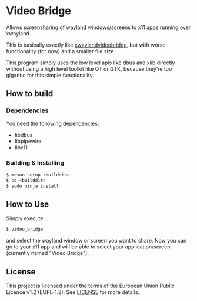 # Video Bridge
Allows screensharing of wayland windows/screens to x11 apps running over
xwayland.

This is basically exactly like
[xwaylandvideobridge](https://invent.kde.org/system/xwaylandvideobridge/), but
with worse functionality (for now) and a smaller file size.

This program simply uses the low level apis like dbus and xlib directly without
using a high level toolkit like QT or GTK, because they're too gigantic for this
simple functionality.

## How to build
### Dependencies
You need the following dependencies:
- libdbus
- libpipewire
- libx11

### Building & Installing
```sh
$ meson setup <builddir>
$ cd <builddir>
$ sudo ninja install
```

## How to Use
Simply execute
```sh
$ video_bridge
```
and select the wayland window or screen you want to share. Now you can go to your x11 app and will be able to select your application/screen (currently named "Video Bridge").

## License
This project is licensed under the terms of the European Union Public Licence v1.2 (EUPL-1.2). See [LICENSE](LICENSE) for more details.